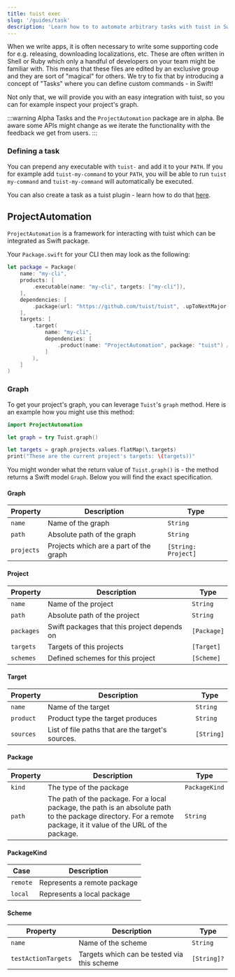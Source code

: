 ```yaml
---
title: tuist exec
slug: '/guides/task'
description: 'Learn how to to automate arbitrary tasks with tuist in Swift.'
---
```


When we write apps, it is often necessary to write some supporting code for e.g. releasing, downloading localizations, etc.
These are often written in Shell or Ruby which only a handful of developers on your team might be familiar with.
This means that these files are edited by an exclusive group and they are sort of "magical" for others.
We try to fix that by introducing a concept of "Tasks" where you can define custom commands - in Swift!

Not only that, we will provide you with an easy integration with tuist, so you can for example inspect your project's graph.

:::warning Alpha
Tasks and the `ProjectAutomation` package are in alpha.
Be aware some APIs might change as we iterate the functionality with the feedback we get from users.
:::

### Defining a task

You can prepend any executable with `tuist-` and add it to your `PATH`. If you for example add `tuist-my-command` to your `PATH`, you will be able to run `tuist my-command` and `tuist-my-command` will automatically be executed.

You can also create a task as a tuist plugin - learn how to do that [here](/plugins/creating-plugins#Tasks).

## ProjectAutomation

`ProjectAutomation` is a framework for interacting with tuist which can be integrated as Swift package.

Your `Package.swift` for your CLI then may look as the following:
```swift
let package = Package(
    name: "my-cli",
    products: [
        .executable(name: "my-cli", targets: ["my-cli"]),
    ],
    dependencies: [
        .package(url: "https://github.com/tuist/tuist", .upToNextMajor(from: "x.y.z")), // Add tuist as a package
    ],
    targets: [
        .target(
            name: "my-cli",
            dependencies: [
                .product(name: "ProjectAutomation", package: "tuist") // Integrate ProjectAutomation framework
            ]
        ),
    ]
)
```

### Graph

To get your project's graph, you can leverage `Tuist`'s `graph` method. Here is an example how you might use this method:

```swift
import ProjectAutomation

let graph = try Tuist.graph()

let targets = graph.projects.values.flatMap(\.targets)
print("These are the current project's targets: \(targets))"
```

You might wonder what the return value of `Tuist.graph()` is - the method returns a Swift model `Graph`. Below you will find the exact specification.

#### Graph

| Property       | Description                                                   | Type    |
| ---------- | ------------------------------------------------------------- | ------- |
| `name`| Name of the graph | `String` |
| `path` | Absolute path of the graph | `String` |
| `projects` | Projects which are a part of the graph | `[String: Project]` |

#### Project

| Property       | Description                                                   | Type    |
| ---------- | ------------------------------------------------------------- | ------- |
| `name`| Name of the project | `String` |
| `path` | Absolute path of the project | `String` |
| `packages` | Swift packages that this project depends on | `[Package]` |
| `targets` | Targets of this projects | `[Target]` |
| `schemes` | Defined schemes for this project | `[Scheme]` |

#### Target

| Property       | Description                                                   | Type    |
| ---------- | ------------------------------------------------------------- | ------- |
| `name`| Name of the target | `String` |
| `product` | Product type the target produces | `String` |
| `sources` | List of file paths that are the target's sources. | `[String]` |

#### Package

| Property       | Description                                                   | Type    |
| ---------- | ------------------------------------------------------------- | ------- |
| `kind`| The type of the package | `PackageKind` |
| `path` | The path of the package. For a local package, the path is an absolute path to the package directory. For a remote package, it it value of the URL of the package. | `String` |

#### PackageKind

| Case       | Description                                                   |
| ---------- | ------------------------------------------------------------- |
| `remote` | Represents a remote package
| `local` | Represents a local package |


#### Scheme

| Property       | Description                                                   | Type    |
| ---------- | ------------------------------------------------------------- | ------- |
| `name` | Name of the scheme | `String` |
| `testActionTargets` | Targets which can be tested via this scheme | `[String]?`
